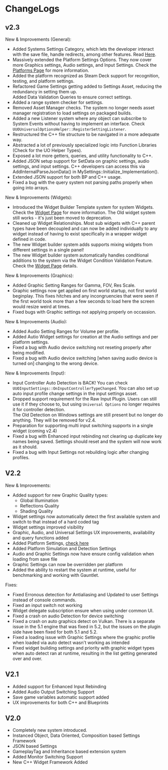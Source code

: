 # ChangeLogs

## v2.3  

New & Improvements (General):  

* Added Systems Settings Category, which lets the developer interact with the save file, handle redirects, among other features. Read [Here](/2-SystemSettings.md).  
* Massively extended the Platform Settings Options. They now cover more Graphics settings, Audio settings, and Input Settings. Check the [Platforms Page](/2-PlatformSettings.md)  for more information.   
* Added the platform recognized as Steam Deck support for recognition, testing, and platform settings.  
* Refactored Game Settings getting added to Settings Asset, reducing the redundancy in setting them up.  
  Added Data Validation Queries to ensure correct settings.  
* Added a range system checker for settings.  
* Removed Asset Manager checks. The system no longer needs asset manager registration to load settings on packaged builds.
* Added a new Listener system where any object can subscribe to System Events without having to implement an interface. Check `UUOUniversalOptionsHelper::RegisterSettingListener`.     
* Restructured the C++ file structure to be navigated in a more adequate way.  
* Abstracted a lot of previously specialized logic into Function Libraries (Check for the UO Helper Types).  
* Exposed a lot more getters, queries, and utility functionality to C++.  
* Added JSON setup support for SetData on graphic settings, audio settings, and input settings. C++ developers can access this via AddInternalParseJsonData() in MySettings::Initialize_Implementation().  
* Extended JSON support for both BP and C++ usage.  
* Fixed a bug with the query system not parsing paths properly when going into arrays.  

New & Improvements (Widgets):  

* Introduced the Widget Builder Template system for system Widgets. Check the [Widget Page](/3-WorkingWithWidgets.md) for more information. The Old widget system still works - it's just been moved to deprecation.   
* Cleaned up Widget Relationships. Most sub widgets with C++ parent types have been decoupled and can now be added individually to any widget instead of having to exist specifically in a wrapper widget defined in code.  
* The new Widget builder system adds supports mixing widgets from different settings in a single panel!  
* The new Widget builder system automatically handles conditional additions to the system via the Widget Condition Validation Feature. Check the [Widget Page](/3-WorkingWithWidgets.md) details. 

New & Improvements (Graphics):  

* Added Graphic Setting Ranges for Gamma, FOV, Res Scale.  
* Graphic settings now get applied on first world startup, not first world beginplay. This fixes hitches and any incongruencies that were seen if the first world took more than a few seconds to load here the screen would resize weird at times.  
* Fixed bugs with Graphic settings not applying properly on occassion.  

New & Improvements (Audio):  

* Added Audio Setting Ranges for Volume per profile.  
* Added Autio Widget settings for creation at the Audio settings and per platform settings.  
* Fixed a bug with Audio device switching not reseting properly after being modified.  
* Fixed a bug with Audio device switching [when saving audio device is turned on] changing to the wrong device. 

New & Improvements (Input):  

* Input Controller Auto Detection is BACK! You can check `UUOInputSettings::OnInputControllerTypeChanged`. You can also set up auto input profile change settings in the input settings asset.  
* Dropped support requirement for the Raw Input Plugin. Users can still use it if they choose to, but using `Universal Options` no longer requires it for controller detection.  
  The Old Detection on Windows settings are still present but no longer do anything. They will be removed for v2.4.  
* Preparation for supporting multi input switching supports in a single widget (coming v2.4)   
* Fixed a bug with Enhanced input rebinding not clearing up duplicate key names being saved. Settings should reset and the system will now work as it should.  
* Fixed a bug with Input Settings not rebuilding logic after changing profiles.  


## V2.2  

New & Improvements:  

* Added support for new Graphic Quality types:  
  * Global Illumination  
  * Reflections Quality  
  * Shading Quality  
* Widget settings now automatically detect the first available system and switch to that instead of a hard coded tag  
* Widget settings improved visibility  
* Graphic, Audio, and Universal Settings UX improvements, availability and query functions added  
* Added Platform Settings, [check here](/2-PlatformSettings.md)  
* Added Platform Simulation and Detection Settings  
* Audio and Graphic Settings now have ensure config validation when loading from save file  
* Graphic Settings can now be overridden per platform  
* Added the ability to restart the system at runtime, useful for benchmarking and working with Gauntlet.  

Fixes:  

* Fixed Erronous detection for Antialiasing and Updated to user Settings instead of console commands.  
* Fixed an input switch not working  
* Widget delegate subscription ensure when using under common UI.  
* Fixed a crash on audio Detection for device switching  
* Fixed a crash on auto graphics detect on Vulkan. There is a separate issue in the 5.1 engine that was fixed in 5.2, but the issues on the plugin side have been fixed for both 5.1 and 5.2.  
* Fixed a loading issue with Graphic Settings where the graphic profile when loaded via auto detect wasn't working as intended  
* Fixed widget building settings and priority with graphic widget types when auto detect ran at runtime, resulting in the list getting generated over and over.  


## V2.1  

* Added support for Enhanced Input Rebinding  
* Added Audio Output Switching Support  
* Save game variables automatic support added  
* UX improvements for both C++ and Blueprints  

## V2.0  

* Completely new system introduced.  
* Instanced Object, Data Oriented, Composition based Settings Framework  
* JSON based Settings  
* GameplayTag and Inheritance based extension system  
* Added Monitor Switching Support  
* New C++ Widget Framework Added  